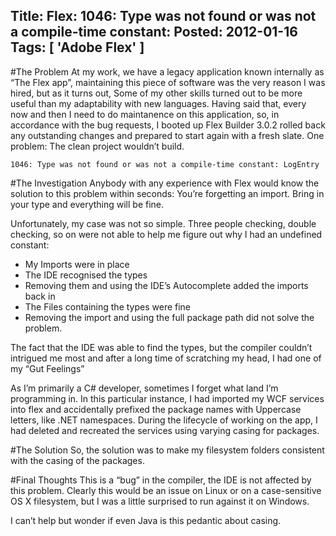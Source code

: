 Title: Flex: 1046: Type was not found or was not a compile-time constant:Posted: 2012-01-16Tags: [ 'Adobe Flex' ]---#The ProblemAt my work, we have a legacy application known internally as “The Flex app”, maintaining this piece of software was the very reason I was hired, but as it turns out, Some of my other skills turned out to be more useful than my adaptability with new languages. Having said that, every now and then I need to do maintanence on this application, so, in accordance with the bug requests, I booted up Flex Builder 3.0.2 rolled back any outstanding changes and prepared to start again with a fresh slate. One problem: The clean project wouldn’t build.`1046: Type was not found or was not a compile-time constant: LogEntry` #The InvestigationAnybody with any experience with Flex would know the solution to this problem within seconds: You’re forgetting an import. Bring in your type and everything will be fine.Unfortunately, my case was not so simple. Three people checking, double checking, so on were not able to help me figure out why I had an undefined constant:* My Imports were in place* The IDE recognised the types* Removing them and using the IDE’s Autocomplete added the imports back in* The Files containing the types were fine* Removing the import and using the full package path did not solve the problem.The fact that the IDE was able to find the types, but the compiler couldn’t intrigued me most and after a long time of scratching my head, I had one of my “Gut Feelings”As I’m primarily a C# developer, sometimes I forget what land I’m programming in. In this particular instance, I had imported my WCF services into flex and accidentally prefixed the package names with Uppercase letters, like .NET namespaces. During the lifecycle of working on the app, I had deleted and recreated the services using varying casing for packages.#The SolutionSo, the solution was to make my filesystem folders consistent with the casing of the packages.#Final ThoughtsThis is a “bug” in the compiler, the IDE is not affected by this problem. Clearly this would be an issue on Linux or on a case-sensitive OS X filesystem, but I was a little surprised to run against it on Windows.I can’t help but wonder if even Java is this pedantic about casing.